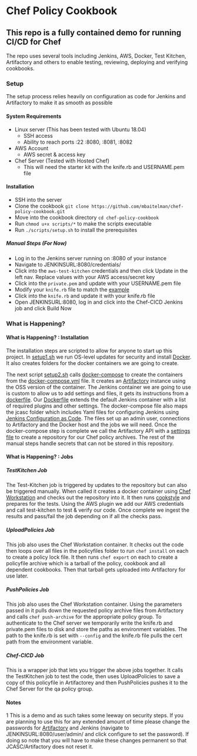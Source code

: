 # Chef Policy Cookbook

## This repo is a fully contained demo for running CI/CD for Chef

The repo uses several tools including Jenkins, AWS, Docker, Test Kitchen, Artifactory and others to enable testing, reviewing, deploying and verifying cookbooks.

### Setup

The setup process relies heavily on configuration as code for Jenkins and Artifactory to make it as smooth as possible

#### System Requirements

- Linux server (This has been tested with Ubuntu 18.04)
  - SSH access
  - Ability to reach ports :22 :8080, :8081, :8082
- AWS Account
  - AWS secret & access key
- Chef Server (Tested with Hosted Chef)
  - This will need the starter kit with the knife.rb and USERNAME.pem file

#### Installation

- SSH into the server
- Clone the cookbook `git clone https://github.com/mbaitelman/chef-policy-cookbook.git`
- Move into the cookbook directory `cd chef-policy-cookbook`
- Run `chmod u+x scripts/*` to make the scripts executable
- Run `./scripts/setup.sh` to install the prerequisites

##### Manual Steps (For Now)

- Log in to the Jenkins server running on :8080 of your instance
- Navigate to JENKINSURL:8080/credentials/
- Click into the `aws-test-kitchen` credentials and then click Update in the left nav. Replace values with your AWS access/secret key
- Click into the `private.pem` and update with your USERNAME.pem file
- Modify your `knife.rb` file to match the [example](/jcasc/files/knife.md)
- Click into the `knife.rb` and update it with your knife.rb file
- Open JENKINSURL:8080, log in and click into the Chef-CICD Jenkins job and click Build Now

### What is Happening?

#### What is Happening? : Installation

The installation steps are scripted to allow for anyone to start up this project.
In [setup1.sh](/scripts/setup1.sh) we run OS-level updates for security and install [Docker](https://www.docker.com/).
It also creates folders for the docker containers we are going to create.

The next script [setup2.sh](/scripts/setup2.sh) calls [docker-compose](https://docs.docker.com/compose/) to create the containers from the [docker-compose.yml](docker-compose.yml) file.
It creates an [Artifactory](https://jfrog.com/artifactory/) instance using the OSS version of the container.
The Jenkins container we are going to use is custom to allow us to add settings and files, it gets its instructions from a [dockerfile](https://docs.docker.com/engine/reference/builder/).
Our [Dockerfile](Dockerfile) extends the default Jenkins container with a list of required plugins and other settings.
The docker-compose file also maps the jcasc folder which includes Yaml files for configuring Jenkins using [Jenkins Configuration as Code](https://jenkins.io/projects/jcasc/).
The files set up an admin user, connections to Artifactory and the Docker host and the jobs we will need.
Once the docker-compose step is complete we call the Artifactory API with a [settings file](artifactory/configuration.yml) to create a repository for our Chef policy archives.
The rest of the manual steps handle secrets that can not be stored in this repository.

#### What is Happening? : Jobs

##### TestKitchen Job

The Test-Kitchen job is triggered by updates to the repository but can also be triggered manually.
When called it creates a docker container using [Chef Workstation](https://www.chef.sh/) and checks out the repository into it.
It then runs [cookstyle](https://github.com/chef/cookstyle) and prepares for the tests.
Using the AWS plugin we add our AWS credentials and call test-kitchen to test & verify our code.
Once complete we ingest the results and pass/fail the job depending on if all the checks pass.

##### UploadPolicies Job

This job also uses the Chef Workstation container.
It checks out the code then loops over all files in the policyfiles folder to run `chef install` on each to create a policy lock file.
It then runs `chef export` on each to create a policyfile archive which is a tarball of the policy, cookbook and all dependent cookbooks.
Then that tarball gets uploaded into Artifactory for use later.

##### PushPolicies Job

This job also uses the Chef Workstation container.
Using the parameters passed in it pulls down the requested policy archive files from Artifactory and calls `chef push-archive` for the appropriate policy group.
To authenticate to the Chef server we temporarily write the knife.rb and private.pem files to disk and store the paths as environment variables.
The path to the knife.rb is set with `--config` and the knife.rb file pulls the cert path from the environment variable.

##### Chef-CICD Job

This is a wrapper job that lets you trigger the above jobs together.
It calls the TestKitchen job to test the code, then uses UploadPolicies to save a copy of this policyfile in Artifactorey and then PushPolicies pushes it to the Chef Server for the qa policy group.

#### Notes

1 This is a demo and as such takes some leeway on security steps. If you are planning to use this for any extended amount of time please change the passwords for [Artifactory](https://www.jfrog.com/confluence/display/JFROG/User+Profile) and Jenkins (navigate to JENKINSURL:8080/user/admin/ and click configure to set the password).
If doing so note that you will have to make these changes permanent so that JCASC/Artifactory does not reset it.
